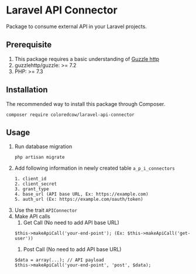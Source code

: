 # Laravel API Connector

Package to consume external API in your Laravel projects.

## Prerequisite
1. This package requires a basic understanding of [Guzzle http](https://packagist.org/packages/guzzlehttp/guzzle)
1. guzzlehttp/guzzle: >= 7.2
1. PHP: >= 7.3

## Installation
The recommended way to install this package through Composer.

```
composer require coloredcow/laravel-api-connector
```

## Usage

1. Run database migration
    ```
    php artisan migrate
    ```
1. Add following information in newly created table `a_p_i_connectors`
    ```
    1. client_id
    2. client_secret
    3. grant_type
    4. base_url (API base URL, Ex: https://example.com)
    5. auth_url (Ex: https://example.com/oauth/token)
    ```
1. Use the trait `APIConnector`
1. Make API calls
    1. Get Call (No need to add API base URL)
    ```
    $this->makeApiCall('your-end-point'); (Ex: $this->makeApiCall('get-user'))
    ```
    1. Post Call (No need to add API base URL)
    ```
    $data = array(...); // API payload
    $this->makeApiCall('your-end-point', 'post', $data);
    ```